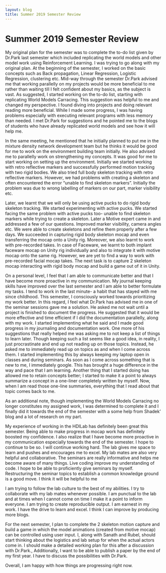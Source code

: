 ```yaml
---
layout: blog
title: Summer 2019 Semester Review
---
```


# Summer 2019 Semester Review

My original plan for the semester was to complete the to-do list given by Dr.Park last semester which included replicating the world models and other model work using Reinforcement Learning. I was trying to go along with my original plan. At the beginning of the semester, I worked on the basic concepts such as Back propagation, Linear Regression, Logistic Regression, clustering etc. Mid-way through the semester Dr.Park advised me that working parallelly on my projects would be more beneficial to me rather than waiting till I felt confident about my basics, as the subject is vast. As suggested, I started working on the to-do list, starting with replicating World Models Carracing. This suggestion was helpful to me and changed my perspective. I found diving into projects and doing relevant reading more beneficial. While I made some progress, I was having problems especially with executing relevant programs with less memory than needed. I met Dr.Park for suggestions and he pointed me to the blogs of students who have already replicated world models and see how it will help me.

In the same meeting, he mentioned that he initially planned to put me in the mixture density network development team but he thinks it would be good for me to work on the environment building team initially. He also advised me to parallelly work on strengthening my concepts. It was good for me to start working on setting up the environment. Initially we started working with retro reflective markers and successfully performed motion tracking with two rigid bodies. We also tried full body skeleton tracking with retro reflective markers. However, we had problems with creating a skeleton and often encountered the error “unable to find skeleton markers”. Initially the problem was due to wrong labelling of markers on our part, marker visibility etc.

Later, we learnt that we will only be using active pucks to do rigid body skeleton tracking. We started experimenting with active pucks. We started facing the same problem with active pucks too- unable to find skeleton markers while trying to create a skeleton. Later a Motive expert came in and addressed a few of our questions. Improved marker visibility, camera angles etc. We were able to create skeletons and refine them properly after a few days. We succeeded in capturing rigid body skeleton mocap and even transferring the mocap onto a Unity rig. Moreover, we also learnt to work with pre-recorded takes. In case of Faceware, we learnt to both implant faceware mocap on Unity rig individually and also to integrate it with motive mocap onto the same rig. However, we are yet to find a way to work with pre-recorded facial mocap takes. The next task is to capture 2 skeleton mocap interacting with rigid body mocap and build a game out of it in Unity.

On a personal level, I feel that I am able to communicate better and that I have become more proactive in my communication. My journal keeping skills have improved over the last semester and I am able to better formulate my tasks. I tend to work in the last minute- a habit that has stayed with me since childhood. This semester, I consciously worked towards prioritizing my work better. In this regard, I feel what Dr.Park has advised me in one of the seminar sessions gave me a solution. He asked me not wait until a project is finished to document the progress. He suggested that it would be more effective and time efficient if I did the documentation parallelly, along with my work. I started implementing what he said and I made good progress in my journaling and documentation work. One more of his suggestions that really helped me was asking me to not keep a list of things to learn later. Though keeping such a list seems like a good idea, in reality, I just procrastinate and end up not reading up on those topics. Instead, he asked me to immediately read up on topics as and when I come across them. I started implementing this by always keeping my laptop open in classes and during seminars. As soon as I come across something that is new to me, I immediately google. This has brought a huge difference in the way and pace that I am learning. Another thing that I started doing has allowed me to retain concepts better; I started to make it a point to always summarize a concept in a one-liner completely written by myself. Now, when I am read those one-line summaries, everything that I read about that topic comes back to me.

As an additional note, though implementing the World Models Carracing no longer constitutes my assigned work, I was determined to complete it and I finally did it towards the end of the semester with a some help from Shadek’ blog and a lot of research on my part.

My experience of working in the HDILab has definitely been great this semester. Being able to make progress in mocap work has definitely boosted my confidence. I also realize that I have become more proactive in my communication especially towards the end of the semester. I hope to continue to be so. I will continue working hard. The lab gives me space to learn and pushes and encourages me to excel. My lab mates are also very helpful and collaborative. The seminars are really informative and helps me become aware of many things. Live coding improve my understanding of code. I hope to be able to proficiently give seminars by myself. Restructuring the seminar topics to establish a common knowledge ground is a good move. I think it will be helpful to me

I am trying to follow the lab culture to the best of my abilities. I try to collaborate with my lab mates whenever possible. I am punctual to the lab and at times when I cannot come on time I make it a point to inform everyone. I am trying to create reproducible output. I am earnest in my work. I have the drive to learn and excel. I think I can improve by producing more blogs.

For the next semester, I plan to complete the 2 skeleton motion capture and build a game in which the model animations (created from motive mocap) can be controlled using user input. I, along with Sanath and Rubel, should start thinking about the logistics and lab setup for when the actual actors come in. I should make a detailed working plan for this after a discussion with Dr.Park.,
Additionally, I want to be able to publish a paper by the end of my first year. I have to discuss the possibilities with Dr.Park.

Overall, I am happy with how things are progressing right now.
